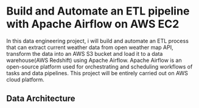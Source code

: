 # Build and Automate an ETL pipeline with Apache Airflow on AWS EC2

In this data engineering project, i will build and automate an ETL process that can extract current weather data from open weather map API, transform the data into an AWS S3 bucket and load it to a data warehouse(AWS Redshift) using Apache Airflow. Apache Airflow is an open-source platform used for orchestrating and scheduling workflows of tasks and data pipelines. This project will be entirely carried out on AWS cloud platform.

<h2>Data Architecture</h2>

